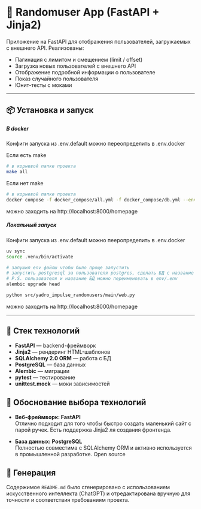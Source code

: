 # 👥 Randomuser App (FastAPI + Jinja2)

Приложение на FastAPI для отображения пользователей, загружаемых с внешнего API. Реализованы:

- Пагинация с лимитом и смещением (limit / offset)
- Загрузка новых пользователей с внешнего API
- Отображение подробной информации о пользователе
- Показ случайного пользователя
- Юнит-тесты с моками

---

## 📦 Установка и запуск
##### В docker
Конфиги запуска из .env.default можно переопределить в .env.docker 

Если есть make 
```bash
# в корневой папке проекта
make all 
```
Если нет make
```bash
# в корневой папке проекта
docker compose -f docker_compose/all.yml -f docker_compose/db.yml --env-file env/.env.default --env-file env/.env.docker up --build -d  --force-recreate
```
можно заходить на http://localhost:8000/homepage

##### Локальный запуск
Конфиги запуска из .env.default можно пееропределить в .env.docker
```bash
uv sync
source .venv/bin/activate

# запушил env файлы чтобы было проще запустить
# запустить postgresql за пользователя postgres, сделать БД с название yadro_impulse_randomusers
# P.S. пользователя и название БД можно переименовать в env/.env
alembic upgrade head

python src/yadro_impulse_randomusers/main/web.py
```
можно заходить на http://localhost:8000/homepage

---

## 🚀 Стек технологий

- **FastAPI** — backend-фреймворк
- **Jinja2** — рендеринг HTML-шаблонов
- **SQLAlchemy 2.0 ORM** — работа с БД
- **PostgreSQL** — база данных
- **Alembic** — миграции
- **pytest** — тестирование
- **unittest.mock** — моки зависимостей

## 🧠 Обоснование выбора технологий

- **Веб-фреймворк: FastAPI**  
  Отлично подходит для того чтобы быстро создать маленький сайт с парой ручек. Есть поддержка Jinja2 ля создания фронтенда.

- **База данных: PostgreSQL**  
  Полностью совместима с SQLAlchemy ORM и активно используется в промышленной разработке. Open source


## 🤖 Генерация

Содержимое `README.md` было сгенерировано с использованием искусственного интеллекта (ChatGPT) и отредактирована вручную для точности и соответствия требованиям проекта.
